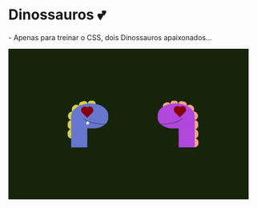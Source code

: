 # Dinossauros :two_hearts:

<p> - Apenas para treinar o CSS, dois Dinossauros apaixonados... </p>

<img src="https://github.com/NemesioFVF/Dinos-S2/blob/main/Dino/DinosS2.gif?raw=true" width="480" height="300" />
